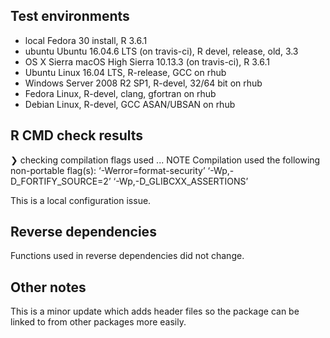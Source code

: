 ## Test environments
* local Fedora 30 install, R 3.6.1
* ubuntu Ubuntu 16.04.6 LTS (on travis-ci), R devel, release, old, 3.3
* OS X Sierra macOS High Sierra 10.13.3 (on travis-ci), R 3.6.1 
* Ubuntu Linux 16.04 LTS, R-release, GCC on rhub
* Windows Server 2008 R2 SP1, R-devel, 32/64 bit on rhub
* Fedora Linux, R-devel, clang, gfortran on rhub
* Debian Linux, R-devel, GCC ASAN/UBSAN on rhub


## R CMD check results

❯ checking compilation flags used ... NOTE
  Compilation used the following non-portable flag(s):
    ‘-Werror=format-security’ ‘-Wp,-D_FORTIFY_SOURCE=2’
    ‘-Wp,-D_GLIBCXX_ASSERTIONS’

This is a local configuration issue.


## Reverse dependencies

Functions used in reverse dependencies did not change.

## Other notes

This is a minor update which adds header files so the package
can be linked to from other packages more easily.
